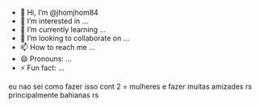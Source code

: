 - 👋 Hi, I’m @jhomjhom84
- 👀 I’m interested in ...
- 🌱 I’m currently learning ...
- 💞️ I’m looking to collaborate on ...
- 📫 How to reach me ...
- 😄 Pronouns: ...
- ⚡ Fun fact: ...

<!---
jhomjhom84/jhomjhom84 is a ✨ special ✨ repository because its `README.md` (this file) appears on your GitHub profile.
You can click the Preview link to take a look at your changes.
--->
eu nao sei como fazer isso
cont 2 = mulheres e fazer muitas amizades rs principalmente bahianas rs
